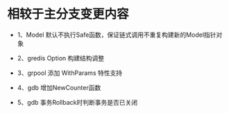 # 相较于主分支变更内容
- 1、Model 默认不执行Safe函数，保证链式调用不重复构建新的Model指针对象

- 2、gredis Option 构建结构调整

- 3、grpool 添加 WithParams 特性支持

- 4、gdb 增加NewCounter函数

- 5、gdb 事务Rollback时判断事务是否已关闭